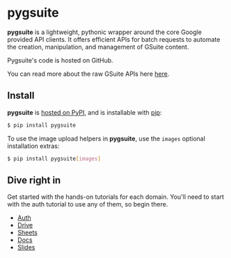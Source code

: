 # pygsuite

**pygsuite** is a lightweight, pythonic wrapper around the core Google provided API clients.
It offers efficient APIs for batch requests to automate the creation, manipulation, and management of GSuite content. 

Pygsuite's code is hosted on GitHub.

You can read more about the raw GSuite APIs here [here](https://developers.google.com/gsuite/aspects/apis).

## Install

**pygsuite** is [hosted on PyPI](https://pypi.org/project/pygsuite/), and is installable with [pip](https://pip.pypa.io/en/stable/):

```bash
$ pip install pygsuite
```

To use the image upload helpers in **pygsuite**, use the `images` optional installation extras:

```bash
$ pip install pygsuite[images]
```

## Dive right in

Get started with the hands-on tutorials for each domain.
You'll need to start with the auth tutorial to use any of them, so begin there.

- [Auth](./tutorials/auth/auth.md)
- [Drive](./tutorials/drive/drive.md)
- [Sheets](./tutorials/sheets/sheets.md)
- [Docs](./tutorials/docs/docs.md)
- [Slides](./tutorials/slides/slides.md)

